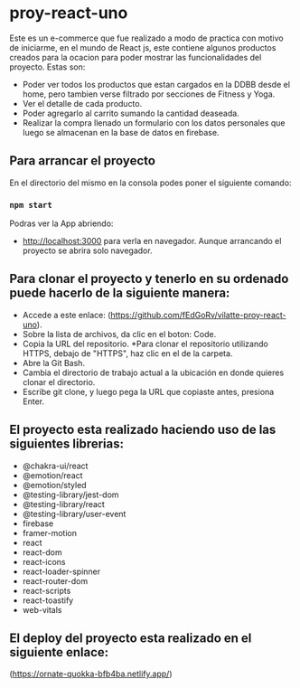 # proy-react-uno
Este es un e-commerce que fue realizado a modo de practica con motivo de iniciarme, en el mundo de React js, este contiene algunos productos creados para la ocacion para poder mostrar las funcionalidades del proyecto. 
Estas son: 
* Poder ver todos los productos que estan cargados en la DDBB desde el home, pero tambien verse filtrado por secciones de Fitness y Yoga.
* Ver el detalle de cada producto.
* Poder agregarlo al carrito sumando la cantidad deaseada.
* Realizar la compra llenado un formulario con los datos personales que luego se almacenan en la base de datos en firebase.

## Para arrancar el proyecto

En el directorio del mismo en la consola podes poner el siguiente comando:

### `npm start`

Podras ver la App abriendo:
 * [http://localhost:3000](http://localhost:3000) para verla en navegador.
Aunque arrancando el proyecto se abrira solo navegador.

## Para clonar el proyecto y tenerlo en su ordenado puede hacerlo de la siguiente manera:
* Accede a este enlace:
  (https://github.com/fEdGoRv/vilatte-proy-react-uno).
* Sobre la lista de archivos, da clic en el boton: Code.
* Copia la URL del repositorio.
    *Para clonar el repositorio utilizando HTTPS, debajo de "HTTPS", haz clic en el de la carpeta.
* Abre la Git Bash.
* Cambia el directorio de trabajo actual a la ubicación en donde quieres clonar el directorio.
* Escribe git clone, y luego pega la URL que copiaste antes, presiona Enter.

## El proyecto esta realizado haciendo uso de las siguientes librerias:
* @chakra-ui/react
* @emotion/react
* @emotion/styled
* @testing-library/jest-dom
* @testing-library/react
* @testing-library/user-event
* firebase
* framer-motion
* react
* react-dom
* react-icons
* react-loader-spinner
* react-router-dom
* react-scripts
* react-toastify
* web-vitals

## El deploy del proyecto esta realizado en el siguiente enlace:
 (https://ornate-quokka-bfb4ba.netlify.app/)



